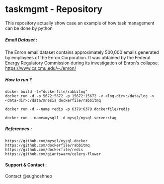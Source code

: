 # taskmgmt - Repository
This repository actually show case an example of how task management can be done by python


##### Email Dataset :

The Enron email dataset contains approximately 500,000 emails generated by employees of the Enron Corporation. It was obtained by the Federal Energy Regulatory Commission during its investigation of Enron's collapse.
https://www.cs.cmu.edu/~./enron/

##### How to run ?
    
    docker build -t="dockerfile/rabbitmq" 
    docker run -d -p 5672:5672 -p 15672:15672 -v <log-dir>:/data/log -v <data-dir>:/data/mnesia dockerfile/rabbitmq

    docker run -d --name redis -p 6379:6379 dockerfile/redis
    
    docker run --name=mysql1 -d mysql/mysql-server:tag
     

##### References :

    https://github.com/mysql/mysql-docker
    https://github.com/dockerfile/rabbitmq
    https://github.com/dockerfile/redis
    https://github.com/giantswarm/celery-flower

#### Support & Contact :
   Contact @sughoshneo    
